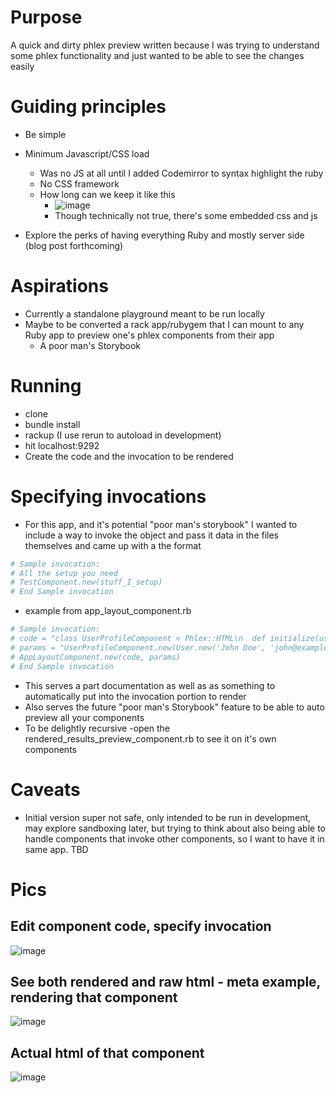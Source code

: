 # Purpose

A quick and dirty phlex preview written because I was trying to understand some phlex functionality and just wanted to be able to see the changes easily

# Guiding principles
- Be simple
- Minimum Javascript/CSS load
  - Was no JS at all until I added Codemirror to syntax highlight the ruby
  - No CSS framework
  - How long can we keep it like this
    - ![image](https://github.com/hedgeyedev/phlex_preview/assets/13941/306f0df6-91c9-40e9-9a33-9d2c0eff419e)
    - Though technically not true, there's some embedded css and js

- Explore the perks of having everything Ruby and mostly server side (blog post forthcoming)

# Aspirations
- Currently a standalone playground meant to be run locally
- Maybe to be converted a rack app/rubygem that I can mount to any Ruby app to preview one's phlex components from their app
  - A poor man's Storybook

# Running
- clone
- bundle install
- rackup (I use rerun to autoload in development)
- hit localhost:9292
- Create the code and the invocation to be rendered

# Specifying invocations
- For this app, and it's potential "poor man's storybook" I wanted to include a way to invoke the object and pass it data in the files themselves and came up with a the format

``` ruby
# Sample invocation:
# All the setup you need
# TestComponent.new(stuff_I_setup)
# End Sample invocation

```
- example from app_layout_component.rb

``` ruby
# Sample invocation:
# code = "class UserProfileComponent < Phlex::HTML\n  def initialize(user)\n    @user = user\n  end\n\n  def view_template\n    div {\n      h1 { @user.name }\n      p { @user.email }\n    }\n  end\nend"
# params = "UserProfileComponent.new(User.new('John Doe', 'john@example.com')) "
# AppLayoutComponent.new(code, params)
# End Sample invocation

```

- This serves a part documentation as well as as something to automatically put into the invocation portion to render
- Also serves the future "poor man's Storybook" feature to be able to auto preview all your components
- To be delightly recursive -open the rendered_results_preview_component.rb to see it on it's own components

# Caveats
- Initial version super not safe, only intended to be run in development, may explore sandboxing later, but trying to think about also being able to handle components that invoke other components, so I want to have it in same app. TBD

# Pics
## Edit component code, specify invocation
![image](https://github.com/hedgeyedev/phlex_preview/assets/13941/336bc4dd-caec-49b2-be89-2c437e178e57)

## See both rendered and raw html - meta example, rendering that component
![image](https://github.com/hedgeyedev/phlex_preview/assets/13941/fd9140d3-3c0b-41e5-a019-32186c58eca6)
## Actual html of that component
![image](https://github.com/hedgeyedev/phlex_preview/assets/13941/c127e5bd-7242-4c6e-a5a7-f6c70c3012dc)

